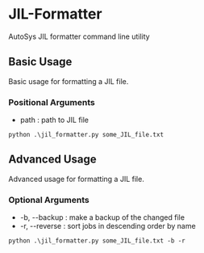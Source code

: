# JIL-Formatter
AutoSys JIL formatter command line utility

## Basic Usage

Basic usage for formatting a JIL file.

### Positional Arguments
- path : path to JIL file

```python .\jil_formatter.py some_JIL_file.txt```

## Advanced Usage

Advanced usage for formatting a JIL file.

### Optional Arguments

- -b, --backup : make a backup of the changed file
- -r, --reverse : sort jobs in descending order by name

```python .\jil_formatter.py some_JIL_file.txt -b -r```
